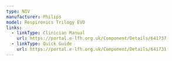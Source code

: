 ```yaml
---
type: NIV
manufacturer: Philips
model: Respironics Trilogy EVO
links:
  - linkType: Clinician Manual
    url: https://portal.e-lfh.org.uk/Component/Details/641737
  - linkType: Quick Guide
    url: https://portal.e-lfh.org.uk/Component/Details/641731
---
```

